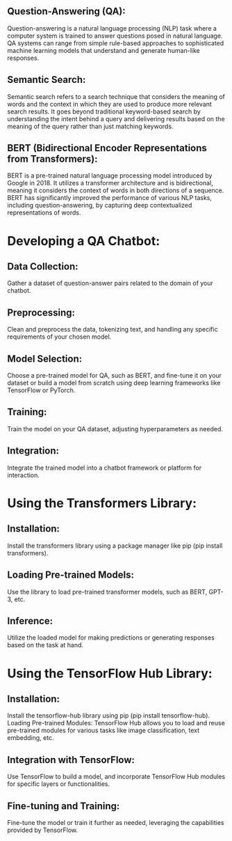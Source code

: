 ## Question-Answering (QA):
Question-answering is a natural language processing (NLP) task where a computer system is trained to answer questions posed in natural language. QA systems can range from simple rule-based approaches to sophisticated machine learning models that understand and generate human-like responses.

## Semantic Search:
Semantic search refers to a search technique that considers the meaning of words and the context in which they are used to produce more relevant search results. It goes beyond traditional keyword-based search by understanding the intent behind a query and delivering results based on the meaning of the query rather than just matching keywords.

## BERT (Bidirectional Encoder Representations from Transformers):
BERT is a pre-trained natural language processing model introduced by Google in 2018. It utilizes a transformer architecture and is bidirectional, meaning it considers the context of words in both directions of a sequence. BERT has significantly improved the performance of various NLP tasks, including question-answering, by capturing deep contextualized representations of words.

# Developing a QA Chatbot:

## Data Collection:
Gather a dataset of question-answer pairs related to the domain of your chatbot.

## Preprocessing:
Clean and preprocess the data, tokenizing text, and handling any specific requirements of your chosen model.

## Model Selection:
Choose a pre-trained model for QA, such as BERT, and fine-tune it on your dataset or build a model from scratch using deep learning frameworks like TensorFlow or PyTorch.

## Training:
Train the model on your QA dataset, adjusting hyperparameters as needed.

## Integration:
Integrate the trained model into a chatbot framework or platform for interaction.

# Using the Transformers Library:

## Installation:
Install the transformers library using a package manager like pip (pip install transformers).

## Loading Pre-trained Models:
Use the library to load pre-trained transformer models, such as BERT, GPT-3, etc.

## Inference:
Utilize the loaded model for making predictions or generating responses based on the task at hand.

# Using the TensorFlow Hub Library:

## Installation:
Install the tensorflow-hub library using pip (pip install tensorflow-hub).
Loading Pre-trained Modules: TensorFlow Hub allows you to load and reuse pre-trained modules for various tasks like image classification, text embedding, etc.

## Integration with TensorFlow:
Use TensorFlow to build a model, and incorporate TensorFlow Hub modules for specific layers or functionalities.

## Fine-tuning and Training:
Fine-tune the model or train it further as needed, leveraging the capabilities provided by TensorFlow.